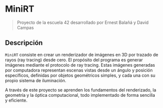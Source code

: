 # MiniRT
> Proyecto de la escuela 42 desarrollado por Ernest Balañá y David Campas

## Descripción
`MiniRT` consiste en crear un renderizador de imágenes en 3D por trazado de rayos (ray tracing) desde cero. El propósito del programa es generar imágenes mediante el protocolo de ray tracing. Estas imágenes generadas por computadora representan escenas vistas desde un ángulo y posición específicos, definidas por objetos geométricos simples, y cada una con su propio sistema de iluminación.

A través de este proyecto se aprenden los fundamentos del renderizado, la geometría y la óptica computacional, todo implementado de forma sencilla y eficiente.
